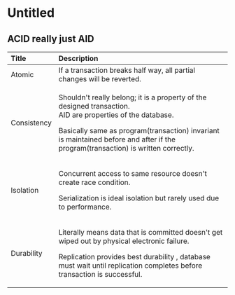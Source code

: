 # Untitled

## ACID really just AID

<table>
  <thead>
    <tr>
      <th style="text-align:left">Title</th>
      <th style="text-align:left">Description</th>
    </tr>
  </thead>
  <tbody>
    <tr>
      <td style="text-align:left">Atomic</td>
      <td style="text-align:left">If a transaction breaks half way, all partial changes will be reverted.</td>
    </tr>
    <tr>
      <td style="text-align:left">Consistency</td>
      <td style="text-align:left">
        <p>Shouldn&apos;t really belong; it is a property of the designed transaction.
          <br
          />AID are properties of the database.</p>
        <p>Basically same as program(transaction) invariant is maintained before
          and after if the program(transaction) is written correctly.</p>
      </td>
    </tr>
    <tr>
      <td style="text-align:left">Isolation</td>
      <td style="text-align:left">
        <p>Concurrent access to same resource doesn&apos;t create race condition.</p>
        <p>Serialization is ideal isolation but rarely used due to performance.</p>
      </td>
    </tr>
    <tr>
      <td style="text-align:left">Durability</td>
      <td style="text-align:left">
        <p>Literally means data that is committed doesn&apos;t get wiped out by physical
          electronic failure.</p>
        <p>Replication provides best durability , database must wait until replication
          completes before transaction is successful.</p>
      </td>
    </tr>
  </tbody>
</table>

